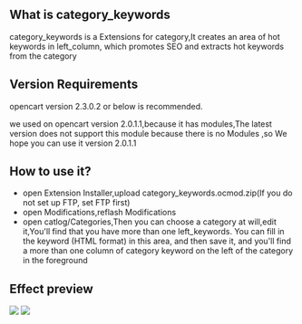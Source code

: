 ## What is category_keywords

category_keywords is a Extensions for category,It creates an area of hot keywords in left_column, which promotes SEO and extracts hot keywords from the category

## Version Requirements

opencart version 2.3.0.2 or below is recommended.

we used on opencart version 2.0.1.1,because it has modules,The latest version does not support this module because there is no Modules ,so We hope you can use it version 2.0.1.1

## How to use it?

- open Extension Installer,upload category_keywords.ocmod.zip(If you do not set up FTP, set FTP first)  
- open Modifications,reflash Modifications
- open catlog/Categories,Then you can choose a category at will,edit it,You'll find that you have more than one left_keywords. You can fill in the keyword (HTML format) in this area, and then save it, and you'll find a more than one column of category keyword on the left of the category in the foreground
## Effect preview
![](http://www.v5bjq.com/images/temp/20170628/6363424762486305477713398.png)
![](http://www.v5bjq.com/images/temp/20170628/6363424771180250788519255.png)
